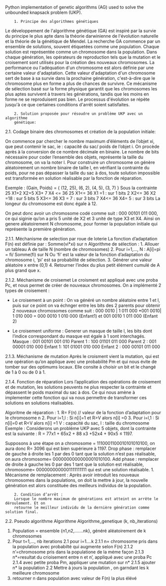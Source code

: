 Python implementation of genetic algorithms (AG) used to solve the unbounded knapsack problem (UKP).


        1. Principe des algorithmes génétiques
Le développement de l'algorithme génétique (GA) est inspiré par la survie du principe
le plus apte dans la théorie darwinienne de l'évolution naturelle et la théorie de la génétique de
Mendel. La recherche GA commence par un ensemble de solutions, souvent étiquetées
comme une population. Chaque solution est représentée comme un chromosome dans la
population. Dans chaque génération, les opérateurs de reproduction tels que la mutation et le
croisement sont utilisés pour la création des nouveaux chromosomes. La performance ou
l'adéquation d'un chromosome est alors définie par une certaine valeur d'adaptation. Cette
valeur d'adaptation d'un chromosome sert de base à sa survie dans la prochaine génération,
c'est-à-dire que le chromosome plus en forme a plus de chances de survivre. Ce mécanisme de
sélection basé sur la forme physique garantit que les chromosomes les plus aptes survivent à
travers les générations, tandis que les moins en forme ne se reproduisent pas bien. Le
processus d'évolution se répète jusqu'à ce que certaines conditions d'arrêt soient satisfaites.

        2. Solution proposée pour résoudre un problème UKP avec un algorithme
        génétique:
        
2.1. Codage binaire des chromosomes et création de la population initiale:

On commence par chercher le nombre maximum d’éléments de l’objet xi, que peut contenir le sac, ie : capacité du sac/ poids de l’objet i.
On procède après à la conversion de ce nombre décimale en binaire.
Le nombre de bits nécessaire pour coder l’ensemble des objets, représente la taille du chromosome, on va la noter l.
Pour construire un chromosome on génère aléatoirement un nombre binaire de taille l, en vérifiant la contrainte du poids, pour ne pas dépasser la taille du sac à dos, toute solution impossible est transformée en solution réalisable par la fonction de réparation.

Exemple :
(Gain, Poids) = { (12, 25), (6, 2), (4, 5), (3, 7) }
Sous la contrainte 25 X1+2 X2+5 X3+ 7 X4 <= 36
25 X1<= 36 X1 =1 : sur 1 bits
2 X2<= 36 X2 =18 : sur 5 bits
5 X3<= 36 X3 = 7 : sur 3 bits
7 X4<= 36 X4= 5 : sur 3 bits
La longeur du chromosome est donc égale à 12.

On peut donc avoir un chromosome codé comme suit : 000 00101 011 000, ce qui siginie qu’on a pris 5 unité de X2 et 3 unité de type X3 et X4.
Ainsi on genere aléatoirement N chromosome, pour former la population initiale qui représente la premiére gènèration.

2.1.1. Méchanisme de selection par roue de loterie
La fonction d’adaptation F(n) est définie par : Somme(vi*xi) sur n 
Algorithme de sélection :
        1. Allouer un tableau A de taille N (nombre de chromosomes)
        2. Pour i=1,..., N :
           A[i]=pi = fi/ Somme(fi) sur N
        Ou ‘fi’ est la valeur de la fonction d’adaptation du chromosome i, ‘pi’ est sa probabilité de sélection.
        3. Générer une valeur aléatoire x entre (0,1)
        4. Retourner l’index du plus petit élément cumulé de A plus grand que x.
        
2.1.2. Méchanisme de croisemet
Le croisment est appliqué avec une proba Pc, et nous permet de créer de nouveaux chromosomes. On a implémenté 2 types de croisement :
- Le croisement à un point :
On va généré un nombre aléatoire entre 1 et l, puis sur ce point on va échnger entre les bits des 2 parents pour obtenir 2 nouveaux chromosomes comme suit :
000 0010 | 1 011 000 *001 0010| 1 010 000 = 000 0010 1 010 000 (Enfant1) et 001
0010 1 011 000 (Enfant 2)

- Le croisement uniforme : Generer un masque de taille l, les bits dont l’indice correspondant du masque est égale à 1 sont interchagés.
Masque : 001 00101 001 010
Parent 1 : 100 01101 011 000
Parent 2 : 001 00001 010 000
Enfant 1: 101 01001 010 000
Enfant 2 : 000 00101 011 000

2.1.3. Méchanisme de mutation
Après le croisment vient la mutation, qui est une opération qu’on applique avec une probabilité Pm et qui nous évite de tomber sur des optimums locaux. Elle consite à choisir un bit et le changé de 1 à 0 ou de 0 à 1.

2.1.4. Fonction de réparation
Lors l’application des opérations de croisement et de mutation, les solutions peuvents ne plus respecter la contrainte et dépassent le poids maximal du sac à dos. Ce qui nous amène à implementer cette fonction qui va nous permettre de transformer ces solutions en solutions réalisables.

Algoritme de réparation :
        1. R= F(n) // valeur de la fonction d’adaptation pour le chromosome n
        2. Pour i=1,l :
        Si n[i]=1 et R>V alors n[i] =0
        3. Pour i=l,1 :
        Si n[i]=0 et R<V alors n[i] =1
        V : capacité du sac, l : taille du chromosome
        Exemple :
Considerons un probléme UKP avec 5 objets, dont la contrainte est la suivante :
R = 77x1 + 65x2 + 88 x3 +52x4 + 90x5 ≤ 1197.

Supposons à une étape on a chromosome = 1110001100010101010100, on aura donc R= 3096
qui est bien supérieure à 1197.
Drop phase : remplacer de gauche à droite les 1 par des 0 tant que la solution n’est pas
réalisable, on aura chromosome= 0000000000000001010100.
Add phase : remplacer de droite à gauche les 0 par des 1 tant que la solution est réalisable,
chromosome= 0000000000001111111111 qui est une solution réalisable.
        1. Mécanisme de remplacement :
        Après avoir introduit les nouveaux chromosomes dans la populations, on doit la mettre à jour,
        la nouvelle génération est alors constituée des meilleurs individus de la population.

        2. Condition d’arrêt :
        Lorsque le nombre maximum de générations est atteint on arrête le déroulement. Et on
        retourne le meilleur individu de la dernière génération comme solution final.

2.2. Pseudo algorithme
Algorithme Algorithme_genetique (k, nb_iterations)
  1. Population = ensemble {n1,n2,.......nk}, généré aléatoirement de k chromosomes
  2. Pour t=1,..., nb iterations
  2.1 pour i=1....k
  2.1.1 n= chromosome pris dans la population avec probabilté qui augmente
  selon F(n)
  2.1.2 n’=chromosome pris dans la populatione de la méme façon
  2.1.3 n*=resultat du crioisement entre n et n’, appliqué avec une proba Pc
  2.1.4 avec petite proba Pm, appliquer une mutation sur n*
  2.1.5 ajouter n* la population
  2.2 Mettre à jours la population , on garndant les k meilleure chromosome
  3. retourner n dans population avec valeur de F(n) la plus élévé
